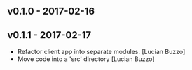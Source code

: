 ## v0.1.0 - 2017-02-16

## v0.1.1 - 2017-02-17

* Refactor client app into separate modules. [Lucian Buzzo]
* Move code into a 'src' directory [Lucian Buzzo]

